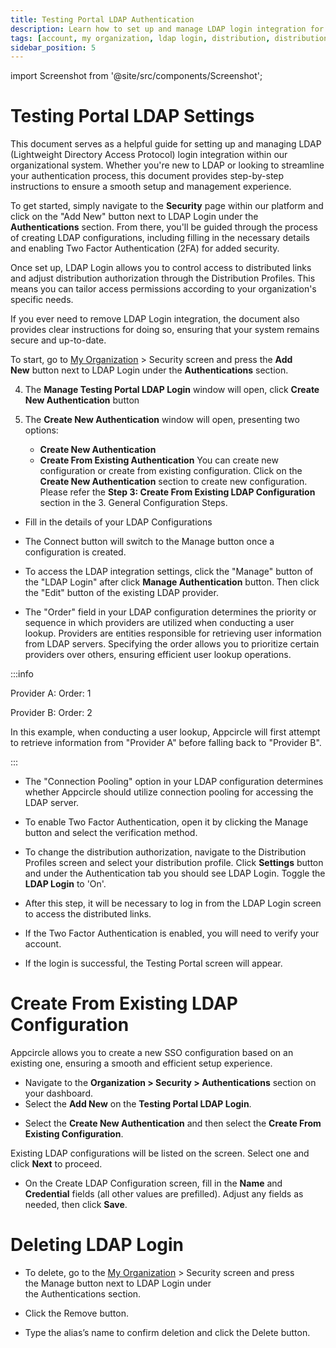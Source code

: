 ```yaml
---
title: Testing Portal LDAP Authentication
description: Learn how to set up and manage LDAP login integration for your organization in Appcircle
tags: [account, my organization, ldap login, distribution, distribution profile, authentication, 2fa]
sidebar_position: 5
---
```


import Screenshot from '@site/src/components/Screenshot';

# Testing Portal LDAP Settings

This document serves as a helpful guide for setting up and managing LDAP (Lightweight Directory Access Protocol) login integration within our organizational system.
Whether you're new to LDAP or looking to streamline your authentication process, this document provides step-by-step instructions to ensure a smooth setup and management experience.

To get started, simply navigate to the **Security** page within our platform and click on the "Add New" button next to LDAP Login under the **Authentications** section.
From there, you'll be guided through the process of creating LDAP configurations, including filling in the necessary details and enabling Two Factor Authentication (2FA) for added security.

Once set up, LDAP Login allows you to control access to distributed links and adjust distribution authorization through the Distribution Profiles.
This means you can tailor access permissions according to your organization's specific needs.

If you ever need to remove LDAP Login integration, the document also provides clear instructions for doing so, ensuring that your system remains secure and up-to-date.

To start, go to [My Organization](/account/my-organization) > Security screen and press the **Add New** button next to LDAP Login under the **Authentications** section.

<Screenshot url='https://cdn.appcircle.io/docs/assets/distribution-ldap-add-new.png' />

4. The **Manage Testing Portal LDAP Login** window will open, click **Create New Authentication** button

4. The **Create New Authentication** window will open, presenting two options:
    - **Create New Authentication**
    - **Create From Existing Authentication**
You can create new configuration or create from existing configuration. Click on the **Create New Authentication** section to create new configuration.
Please refer the **Step 3: Create From Existing LDAP Configuration** section in the 3. General Configuration Steps.

<Screenshot url='https://cdn.appcircle.io/docs/assets/distribution-ldap-create-options.png' />

- Fill in the details of your LDAP Configurations

<Screenshot url='https://cdn.appcircle.io/docs/assets/ldap-login3.png' />

- The Connect button will switch to the Manage button once a configuration is created.

<Screenshot url='https://cdn.appcircle.io/docs/assets/distribute-ldap-login4.png' />

- To access the LDAP integration settings, click the "Manage" button of the "LDAP Login" after click **Manage Authentication** button. Then click the "Edit" button of the existing LDAP provider.

<Screenshot url='https://cdn.appcircle.io/docs/assets/ldap-login-configuration-edit.png' />

- The "Order" field in your LDAP configuration determines the priority or sequence in which providers are utilized when conducting a user lookup.
  Providers are entities responsible for retrieving user information from LDAP servers.
  Specifying the order allows you to prioritize certain providers over others, ensuring efficient user lookup operations.

<Screenshot url='https://cdn.appcircle.io/docs/assets/ldap-login-order.png' />

:::info

Provider A: Order: 1

Provider B: Order: 2

In this example, when conducting a user lookup, Appcircle will first attempt to retrieve information from "Provider A" before falling back to "Provider B".

:::

- The "Connection Pooling" option in your LDAP configuration determines whether Appcircle should utilize connection pooling for accessing the LDAP server.

<Screenshot url='https://cdn.appcircle.io/docs/assets/ldap-login-connection-pooling.png' />

- To enable Two Factor Authentication, open it by clicking the Manage button and select the verification method.

<Screenshot url='https://cdn.appcircle.io/docs/assets/ldap-login5.png' />

- To change the distribution authorization, navigate to the Distribution Profiles screen and select your distribution profile. Click **Settings** button and under the Authentication tab you should see LDAP Login. Toggle the **LDAP Login** to 'On'.

<Screenshot url='https://cdn.appcircle.io/docs/assets/ldap-login6.png' />

- After this step, it will be necessary to log in from the LDAP Login screen to access the distributed links.

<Screenshot url='https://cdn.appcircle.io/docs/assets/ldap-login7.png' />

- If the Two Factor Authentication is enabled, you will need to verify your account.

<Screenshot url='https://cdn.appcircle.io/docs/assets/ldap-login8.png' />

- If the login is successful, the Testing Portal screen will appear.

<Screenshot url='https://cdn.appcircle.io/docs/assets/ldap-login9.png' />


# Create From Existing LDAP Configuration

  Appcircle allows you to create a new SSO configuration based on an existing one, ensuring a smooth and efficient setup experience. 
 
- Navigate to the **Organization > Security > Authentications** section on your dashboard.
- Select the **Add New** on the **Testing Portal LDAP Login**.

<Screenshot url='https://cdn.appcircle.io/docs/assets/store-sso-manage-button.png' /> 

- Select the **Create New Authentication** and then select the **Create From Existing Configuration**.

Existing LDAP configurations will be listed on the screen. Select one and click **Next** to proceed. 

<Screenshot url='https://cdn.appcircle.io/docs/assets/ldap-create-from-existing.png' /> 

- On the Create LDAP Configuration screen, fill in the **Name** and **Credential** fields (all other values are prefilled). Adjust any fields as needed, then click **Save**.

<Screenshot url='https://cdn.appcircle.io/docs/assets/ldap-login3.png' />

# Deleting LDAP Login

- To delete, go to the [My Organization](/account/my-organization) > Security screen and press the Manage button next to LDAP Login under the Authentications section.

<Screenshot url='https://cdn.appcircle.io/docs/assets/ldap-login10.png' />

- Click the Remove button.

<Screenshot url='https://cdn.appcircle.io/docs/assets/ldap-login11.png' />

- Type the alias’s name to confirm deletion and click the Delete button.

<Screenshot url='https://cdn.appcircle.io/docs/assets/ldap-login12.png' />
